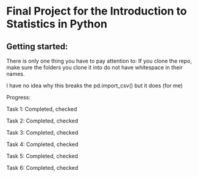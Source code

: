 # Final Project for the Introduction to Statistics in Python

## Getting started:

There is only one thing you have to pay attention to:
If you clone the repo, make sure the folders you clone it into do not have whitespace in their names.

I have no idea why this breaks the pd.import_csv() but it does (for me)


Progress:

Task 1: Completed, checked

Task 2: Completed, checked

Task 3: Completed, checked

Task 4: Completed, checked

Task 5: Completed, checked

Task 6: Completed, checked
